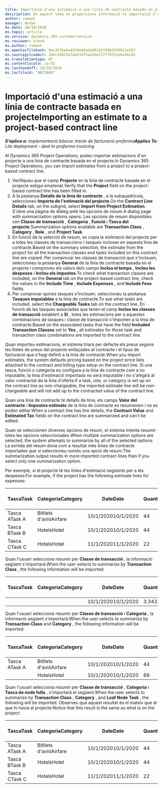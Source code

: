```yaml
---
title: Importació d'una estimació a una línia de contracte basada en projecte
description: En aquest tema es proporciona informació la importació d'estimacions financeres d'un projecte a una línia de contracte.
author: rumant
manager: Annbe
ms.date: 10/19/2020
ms.topic: article
ms.service: dynamics-365-customerservice
ms.reviewer: kfend
ms.author: rumant
ms.openlocfilehash: 9ac367baba4529e86a42d812b7d9b2550812e297
ms.sourcegitcommit: 3a0c18823a7ad23df5aa3de272779313abe56c82
ms.translationtype: HT
ms.contentlocale: ca-ES
ms.lasthandoff: 10/20/2020
ms.locfileid: "4072445"
---
```

# <a name="importing-an-estimate-to-a-project-based-contract-line"></a><span data-ttu-id="fb2cf-103">Importació d'una estimació a una línia de contracte basada en projecte</span><span class="sxs-lookup"><span data-stu-id="fb2cf-103">Importing an estimate to a project-based contract line</span></span>

<span data-ttu-id="fb2cf-104">_**S'aplica a:** implementació bàsica: tracte de facturació proforma_</span><span class="sxs-lookup"><span data-stu-id="fb2cf-104">_**Applies To:** Lite deployment - deal to proforma invoicing_</span></span>

<span data-ttu-id="fb2cf-105">Al Dynamics 365 Project Operations, podeu importar estimacions d'un projecte a una línia de contracte basada en el projecte.</span><span class="sxs-lookup"><span data-stu-id="fb2cf-105">In Dynamics 365 Project Operations, you can import estimates from a project to a project-based contract line.</span></span>

1. <span data-ttu-id="fb2cf-106">Verifiqueu que el camp **Projecte** en la línia de contracte basada en el projecte estigui emplenat.</span><span class="sxs-lookup"><span data-stu-id="fb2cf-106">Verify that the **Project** field on the project-based contract line has been filled in.</span></span>
2. <span data-ttu-id="fb2cf-107">A la pestanya **Detalls de la línia de contracte** , a la subquadrícula, seleccioneu **Importa de l'estimació del projecte**.</span><span class="sxs-lookup"><span data-stu-id="fb2cf-107">On the **Contract Line Details** tab, on the subgrid, select **Import from Project Estimation**.</span></span> <span data-ttu-id="fb2cf-108">S'obre una pàgina de diàleg amb les opcions de resum.</span><span class="sxs-lookup"><span data-stu-id="fb2cf-108">A dialog page with summarization options opens.</span></span> <span data-ttu-id="fb2cf-109">Les opcions de resum disponibles són **Classe de transacció** , **Categoria** , **Funció** i **Tasca del projecte**.</span><span class="sxs-lookup"><span data-stu-id="fb2cf-109">Summarization options available are **Transaction Class** , **Category** , **Role** , and **Project Task**.</span></span>
3. <span data-ttu-id="fb2cf-110">En funció de la selecció de resum, es copia la estimació del projecte per a totes les classes de transaccions i tasques incloses en aquesta línia de contracte.</span><span class="sxs-lookup"><span data-stu-id="fb2cf-110">Based on the summary selection, the estimate from the project for all the transaction classes and tasks included on this contract line are copied.</span></span> <span data-ttu-id="fb2cf-111">Per comprovar les classes de transacció que s'inclouen, seleccioneu la pestanya **General** de la línia de contracte basada en el projecte i comproveu els valors dels camps **Inclou el temps** , **Inclou les despeses** i **Inclou els impostos**.</span><span class="sxs-lookup"><span data-stu-id="fb2cf-111">To check what transaction classes are included, on the **General** tab on the project-based contract line, check the values in the **Include Time** , **Include Expenses** , and **Include Fees** fields.</span></span> 
4. <span data-ttu-id="fb2cf-112">Per comprovar quines tasques s'inclouen, seleccioneu la pestanya **Tasques imputables** a la línia de contracte.</span><span class="sxs-lookup"><span data-stu-id="fb2cf-112">To see what tasks are included, select the **Chargeable Tasks** tab on the contract line.</span></span> <span data-ttu-id="fb2cf-113">En funció de les tasques associades que tenen el camp **Inclou les classes de transacció** establert a **Sí** , totes les estimacions per a aquestes combinacions de tasques i classe de transacció s'importen a la línia de contracte.</span><span class="sxs-lookup"><span data-stu-id="fb2cf-113">Based on the associated tasks that have the field **Included Transaction Classes** set to **Yes** , all estimates for those task and transaction class combinations are imported to the contract line.</span></span>

<span data-ttu-id="fb2cf-114">Quan importeu estimacions, el sistema triarà per defecte els preus segons les llistes de preus del projecte enllaçades al contracte i el tipus de facturació que s'hagi definit a la línia de contracte.</span><span class="sxs-lookup"><span data-stu-id="fb2cf-114">When you import estimates, the system defaults pricing based on the project price lists attached to the contract and billing type setup on the contract line.</span></span> <span data-ttu-id="fb2cf-115">Si una tasca, funció o categoria es configura a la línia de contracte com a no imputable, la línia d'estimació importada no serà imputable i no s'afegirà al valor contractat de la línia d'oferta.</span><span class="sxs-lookup"><span data-stu-id="fb2cf-115">If a task, role, or category is set up on the contract line as non-chargeable, the imported estimate line will be non-chargeable and will not add up to the contracted value of the contract line.</span></span>

<span data-ttu-id="fb2cf-116">Quan una línia de contracte té detalls de línia, els camps **Valor del contracte** i **Impostos estimats** de la línia de contracte es resumeixen i no es poden editar.</span><span class="sxs-lookup"><span data-stu-id="fb2cf-116">When a contract line has line details, the **Contract Value** and **Estimated Tax** fields on the contract line are summarized and can't be edited.</span></span>

<span data-ttu-id="fb2cf-117">Quan se seleccionen diverses opcions de resum, el sistema intenta resumir totes les opcions seleccionades.</span><span class="sxs-lookup"><span data-stu-id="fb2cf-117">When multiple summarization options are selected, the system attempts to summarize by all of the selected options.</span></span> <span data-ttu-id="fb2cf-118">La sortida del resum dona com a resultat més línies de contracte importades que si seleccioneu només una opció de resum.</span><span class="sxs-lookup"><span data-stu-id="fb2cf-118">The summarization output results in more imported contract lines than if you select only one summarization option.</span></span>

<span data-ttu-id="fb2cf-119">Per exemple, si el projecte té les línies d'estimació següents per a les despeses:</span><span class="sxs-lookup"><span data-stu-id="fb2cf-119">For example, if the project has the following estimate lines for expenses:</span></span>

| <span data-ttu-id="fb2cf-120">Tasca</span><span class="sxs-lookup"><span data-stu-id="fb2cf-120">Task</span></span> | <span data-ttu-id="fb2cf-121">Categoria</span><span class="sxs-lookup"><span data-stu-id="fb2cf-121">Category</span></span> | <span data-ttu-id="fb2cf-122">Date</span><span class="sxs-lookup"><span data-stu-id="fb2cf-122">Date</span></span> | <span data-ttu-id="fb2cf-123">Quantitat</span><span class="sxs-lookup"><span data-stu-id="fb2cf-123">Quantity</span></span> | <span data-ttu-id="fb2cf-124">Preu per unitat</span><span class="sxs-lookup"><span data-stu-id="fb2cf-124">Unit price</span></span> | <span data-ttu-id="fb2cf-125">Import</span><span class="sxs-lookup"><span data-stu-id="fb2cf-125">Amount</span></span> |
| --- | --- | --- | --- | --- | --- |
| <span data-ttu-id="fb2cf-126">Tasca A</span><span class="sxs-lookup"><span data-stu-id="fb2cf-126">Task A</span></span> | <span data-ttu-id="fb2cf-127">Bitllets d'avió</span><span class="sxs-lookup"><span data-stu-id="fb2cf-127">Airfare</span></span> | <span data-ttu-id="fb2cf-128">10/1/2020</span><span class="sxs-lookup"><span data-stu-id="fb2cf-128">10/1/2020</span></span> | <span data-ttu-id="fb2cf-129">4</span><span class="sxs-lookup"><span data-stu-id="fb2cf-129">4</span></span> | <span data-ttu-id="fb2cf-130">400</span><span class="sxs-lookup"><span data-stu-id="fb2cf-130">400</span></span> | <span data-ttu-id="fb2cf-131">1600</span><span class="sxs-lookup"><span data-stu-id="fb2cf-131">1600</span></span> |
| <span data-ttu-id="fb2cf-132">Tasca B</span><span class="sxs-lookup"><span data-stu-id="fb2cf-132">Task B</span></span> | <span data-ttu-id="fb2cf-133">Hotels</span><span class="sxs-lookup"><span data-stu-id="fb2cf-133">Hotel</span></span> | <span data-ttu-id="fb2cf-134">10/1/2020</span><span class="sxs-lookup"><span data-stu-id="fb2cf-134">10/1/2020</span></span> | <span data-ttu-id="fb2cf-135">4</span><span class="sxs-lookup"><span data-stu-id="fb2cf-135">4</span></span> | <span data-ttu-id="fb2cf-136">200</span><span class="sxs-lookup"><span data-stu-id="fb2cf-136">200</span></span> | <span data-ttu-id="fb2cf-137">800</span><span class="sxs-lookup"><span data-stu-id="fb2cf-137">800</span></span> |
| <span data-ttu-id="fb2cf-138">Tasca C</span><span class="sxs-lookup"><span data-stu-id="fb2cf-138">Task C</span></span> | <span data-ttu-id="fb2cf-139">Hotels</span><span class="sxs-lookup"><span data-stu-id="fb2cf-139">Hotel</span></span> | <span data-ttu-id="fb2cf-140">11/1/2020</span><span class="sxs-lookup"><span data-stu-id="fb2cf-140">11/1/2020</span></span> | <span data-ttu-id="fb2cf-141">2</span><span class="sxs-lookup"><span data-stu-id="fb2cf-141">2</span></span> | <span data-ttu-id="fb2cf-142">200</span><span class="sxs-lookup"><span data-stu-id="fb2cf-142">200</span></span> | <span data-ttu-id="fb2cf-143">400</span><span class="sxs-lookup"><span data-stu-id="fb2cf-143">400</span></span> |

<span data-ttu-id="fb2cf-144">Quan l'usuari selecciona resumir per **Classe de transacció** , la informació següent s'importarà:</span><span class="sxs-lookup"><span data-stu-id="fb2cf-144">When the user selects to summarize by **Transaction Class** , the following information will be imported:</span></span>

| <span data-ttu-id="fb2cf-145">Tasca</span><span class="sxs-lookup"><span data-stu-id="fb2cf-145">Task</span></span> | <span data-ttu-id="fb2cf-146">Categoria</span><span class="sxs-lookup"><span data-stu-id="fb2cf-146">Category</span></span> | <span data-ttu-id="fb2cf-147">Date</span><span class="sxs-lookup"><span data-stu-id="fb2cf-147">Date</span></span> | <span data-ttu-id="fb2cf-148">Quantitat</span><span class="sxs-lookup"><span data-stu-id="fb2cf-148">Quantity</span></span> | <span data-ttu-id="fb2cf-149">Preu per unitat</span><span class="sxs-lookup"><span data-stu-id="fb2cf-149">Unit price</span></span> | <span data-ttu-id="fb2cf-150">Import</span><span class="sxs-lookup"><span data-stu-id="fb2cf-150">Amount</span></span> |
| --- | --- | --- | --- | --- | --- |
| &nbsp; | &nbsp; | <span data-ttu-id="fb2cf-151">10/1/2020</span><span class="sxs-lookup"><span data-stu-id="fb2cf-151">10/1/2020</span></span> | <span data-ttu-id="fb2cf-152">3.34</span><span class="sxs-lookup"><span data-stu-id="fb2cf-152">3.34</span></span> | <span data-ttu-id="fb2cf-153">840</span><span class="sxs-lookup"><span data-stu-id="fb2cf-153">840</span></span> | <span data-ttu-id="fb2cf-154">2800</span><span class="sxs-lookup"><span data-stu-id="fb2cf-154">2800</span></span> |

<span data-ttu-id="fb2cf-155">Quan l'usuari selecciona resumir per **Classe de transacció** i **Categoria** , la informació següent s'importarà:</span><span class="sxs-lookup"><span data-stu-id="fb2cf-155">When the user selects to summarize by **Transaction Class** and **Category** , the following information will be imported:</span></span>

| <span data-ttu-id="fb2cf-156">Tasca</span><span class="sxs-lookup"><span data-stu-id="fb2cf-156">Task</span></span> | <span data-ttu-id="fb2cf-157">Categoria</span><span class="sxs-lookup"><span data-stu-id="fb2cf-157">Category</span></span> | <span data-ttu-id="fb2cf-158">Date</span><span class="sxs-lookup"><span data-stu-id="fb2cf-158">Date</span></span> | <span data-ttu-id="fb2cf-159">Quantitat</span><span class="sxs-lookup"><span data-stu-id="fb2cf-159">Quantity</span></span> | <span data-ttu-id="fb2cf-160">Preu per unitat</span><span class="sxs-lookup"><span data-stu-id="fb2cf-160">Unit price</span></span> | <span data-ttu-id="fb2cf-161">Import</span><span class="sxs-lookup"><span data-stu-id="fb2cf-161">Amount</span></span> |
| --- | --- | --- | --- | --- | --- |
| <span data-ttu-id="fb2cf-162">Tasca A</span><span class="sxs-lookup"><span data-stu-id="fb2cf-162">Task A</span></span> | <span data-ttu-id="fb2cf-163">Bitllets d'avió</span><span class="sxs-lookup"><span data-stu-id="fb2cf-163">Airfare</span></span> | <span data-ttu-id="fb2cf-164">10/1/2020</span><span class="sxs-lookup"><span data-stu-id="fb2cf-164">10/1/2020</span></span> | <span data-ttu-id="fb2cf-165">4</span><span class="sxs-lookup"><span data-stu-id="fb2cf-165">4</span></span> | <span data-ttu-id="fb2cf-166">400</span><span class="sxs-lookup"><span data-stu-id="fb2cf-166">400</span></span> | <span data-ttu-id="fb2cf-167">1600</span><span class="sxs-lookup"><span data-stu-id="fb2cf-167">1600</span></span> |
| &nbsp;| <span data-ttu-id="fb2cf-168">Hotels</span><span class="sxs-lookup"><span data-stu-id="fb2cf-168">Hotel</span></span> | <span data-ttu-id="fb2cf-169">10/1/2020</span><span class="sxs-lookup"><span data-stu-id="fb2cf-169">10/1/2020</span></span> | <span data-ttu-id="fb2cf-170">6</span><span class="sxs-lookup"><span data-stu-id="fb2cf-170">6</span></span> | <span data-ttu-id="fb2cf-171">200</span><span class="sxs-lookup"><span data-stu-id="fb2cf-171">200</span></span> | <span data-ttu-id="fb2cf-172">1200</span><span class="sxs-lookup"><span data-stu-id="fb2cf-172">1200</span></span> |

<span data-ttu-id="fb2cf-173">Quan l'usuari selecciona resumir per **Classe de transacció** , **Categoria** i **Tasca de node fulla** , s'importarà el següent.</span><span class="sxs-lookup"><span data-stu-id="fb2cf-173">When the user selects to summarize by **Transaction Class** , **Category** , and **Leaf Node Task** , the following will be imported.</span></span> <span data-ttu-id="fb2cf-174">Observeu que aquest resultat és el mateix que el que hi havia al projecte:</span><span class="sxs-lookup"><span data-stu-id="fb2cf-174">Notice that this result is the same as what is on the project:</span></span>

| <span data-ttu-id="fb2cf-175">Tasca</span><span class="sxs-lookup"><span data-stu-id="fb2cf-175">Task</span></span> | <span data-ttu-id="fb2cf-176">Categoria</span><span class="sxs-lookup"><span data-stu-id="fb2cf-176">Category</span></span> | <span data-ttu-id="fb2cf-177">Date</span><span class="sxs-lookup"><span data-stu-id="fb2cf-177">Date</span></span> | <span data-ttu-id="fb2cf-178">Quantitat</span><span class="sxs-lookup"><span data-stu-id="fb2cf-178">Quantity</span></span> | <span data-ttu-id="fb2cf-179">Preu per unitat</span><span class="sxs-lookup"><span data-stu-id="fb2cf-179">Unit price</span></span> | <span data-ttu-id="fb2cf-180">Import</span><span class="sxs-lookup"><span data-stu-id="fb2cf-180">Amount</span></span> |
| --- | --- | --- | --- | --- | --- |
| <span data-ttu-id="fb2cf-181">Tasca A</span><span class="sxs-lookup"><span data-stu-id="fb2cf-181">Task A</span></span> | <span data-ttu-id="fb2cf-182">Bitllets d'avió</span><span class="sxs-lookup"><span data-stu-id="fb2cf-182">Airfare</span></span> | <span data-ttu-id="fb2cf-183">10/1/2020</span><span class="sxs-lookup"><span data-stu-id="fb2cf-183">10/1/2020</span></span> | <span data-ttu-id="fb2cf-184">4</span><span class="sxs-lookup"><span data-stu-id="fb2cf-184">4</span></span> | <span data-ttu-id="fb2cf-185">400</span><span class="sxs-lookup"><span data-stu-id="fb2cf-185">400</span></span> | <span data-ttu-id="fb2cf-186">1600</span><span class="sxs-lookup"><span data-stu-id="fb2cf-186">1600</span></span> |
| <span data-ttu-id="fb2cf-187">Tasca B</span><span class="sxs-lookup"><span data-stu-id="fb2cf-187">Task B</span></span> | <span data-ttu-id="fb2cf-188">Hotels</span><span class="sxs-lookup"><span data-stu-id="fb2cf-188">Hotel</span></span> | <span data-ttu-id="fb2cf-189">10/1/2020</span><span class="sxs-lookup"><span data-stu-id="fb2cf-189">10/1/2020</span></span> | <span data-ttu-id="fb2cf-190">4</span><span class="sxs-lookup"><span data-stu-id="fb2cf-190">4</span></span> | <span data-ttu-id="fb2cf-191">200</span><span class="sxs-lookup"><span data-stu-id="fb2cf-191">200</span></span> | <span data-ttu-id="fb2cf-192">800</span><span class="sxs-lookup"><span data-stu-id="fb2cf-192">800</span></span> |
| <span data-ttu-id="fb2cf-193">Tasca C</span><span class="sxs-lookup"><span data-stu-id="fb2cf-193">Task C</span></span> | <span data-ttu-id="fb2cf-194">Hotels</span><span class="sxs-lookup"><span data-stu-id="fb2cf-194">Hotel</span></span> | <span data-ttu-id="fb2cf-195">11/1/2020</span><span class="sxs-lookup"><span data-stu-id="fb2cf-195">11/1/2020</span></span> | <span data-ttu-id="fb2cf-196">2</span><span class="sxs-lookup"><span data-stu-id="fb2cf-196">2</span></span> | <span data-ttu-id="fb2cf-197">200</span><span class="sxs-lookup"><span data-stu-id="fb2cf-197">200</span></span> | <span data-ttu-id="fb2cf-198">400</span><span class="sxs-lookup"><span data-stu-id="fb2cf-198">400</span></span> |
